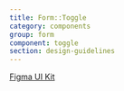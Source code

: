 ```yaml
---
title: Form::Toggle
category: components
group: form
component: toggle
section: design-guidelines
---
```



<section data-section="design-guidelines">
  
  <div class="dummy-design-guidelines">
    <p class="dummy-paragraph"><a
        href="https://www.figma.com/file/noyY6dUMDYjmySpHcMjhkN/HDS-Product---Components?node-id=11123%3A35245"
        target="_blank"
        rel="noopener noreferrer"
      >Figma UI Kit</a></p>
    <br />
    <img class="dummy-figma-docs" src="/assets/images/form-toggle-design-usage.png" alt="" role="none" />
  </div>
</section>
